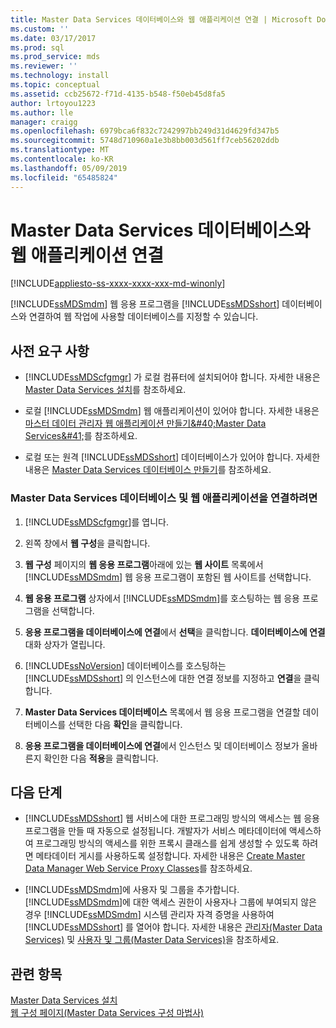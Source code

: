 ```yaml
---
title: Master Data Services 데이터베이스와 웹 애플리케이션 연결 | Microsoft Docs
ms.custom: ''
ms.date: 03/17/2017
ms.prod: sql
ms.prod_service: mds
ms.reviewer: ''
ms.technology: install
ms.topic: conceptual
ms.assetid: ccb25672-f71d-4135-b548-f50eb45d8fa5
author: lrtoyou1223
ms.author: lle
manager: craigg
ms.openlocfilehash: 6979bca6f832c7242997bb249d31d4629fd347b5
ms.sourcegitcommit: 5748d710960a1e3b8bb003d561ff7ceb56202ddb
ms.translationtype: MT
ms.contentlocale: ko-KR
ms.lasthandoff: 05/09/2019
ms.locfileid: "65485824"
---
```

# <a name="associate-a-master-data-services-database-and-web-application"></a>Master Data Services 데이터베이스와 웹 애플리케이션 연결

[!INCLUDE[appliesto-ss-xxxx-xxxx-xxx-md-winonly](../../includes/appliesto-ss-xxxx-xxxx-xxx-md-winonly.md)]

  [!INCLUDE[ssMDSmdm](../../includes/ssmdsmdm-md.md)] 웹 응용 프로그램을 [!INCLUDE[ssMDSshort](../../includes/ssmdsshort-md.md)] 데이터베이스와 연결하여 웹 작업에 사용할 데이터베이스를 지정할 수 있습니다.  
  
## <a name="prerequisites"></a>사전 요구 사항  
  
-   [!INCLUDE[ssMDScfgmgr](../../includes/ssmdscfgmgr-md.md)] 가 로컬 컴퓨터에 설치되어야 합니다. 자세한 내용은 [Master Data Services 설치](../../master-data-services/install-windows/install-master-data-services.md)를 참조하세요.  
  
-   로컬 [!INCLUDE[ssMDSmdm](../../includes/ssmdsmdm-md.md)] 웹 애플리케이션이 있어야 합니다. 자세한 내용은 [마스터 데이터 관리자 웹 애플리케이션 만들기&amp;#40;Master Data Services&amp;#41;](../../master-data-services/install-windows/create-a-master-data-manager-web-application-master-data-services.md)를 참조하세요.  
  
-   로컬 또는 원격 [!INCLUDE[ssMDSshort](../../includes/ssmdsshort-md.md)] 데이터베이스가 있어야 합니다. 자세한 내용은 [Master Data Services 데이터베이스 만들기](../../master-data-services/install-windows/create-a-master-data-services-database.md)를 참조하세요.  
  
### <a name="to-associate-a-master-data-services-database-and-web-application"></a>Master Data Services 데이터베이스 및 웹 애플리케이션을 연결하려면  
  
1.  [!INCLUDE[ssMDScfgmgr](../../includes/ssmdscfgmgr-md.md)]를 엽니다.  
  
2.  왼쪽 창에서 **웹 구성**을 클릭합니다.  
  
3.  **웹 구성** 페이지의 **웹 응용 프로그램**아래에 있는 **웹 사이트** 목록에서 [!INCLUDE[ssMDSmdm](../../includes/ssmdsmdm-md.md)] 웹 응용 프로그램이 포함된 웹 사이트를 선택합니다.  
  
4.  **웹 응용 프로그램** 상자에서 [!INCLUDE[ssMDSmdm](../../includes/ssmdsmdm-md.md)]를 호스팅하는 웹 응용 프로그램을 선택합니다.  
  
5.  **응용 프로그램을 데이터베이스에 연결**에서 **선택**을 클릭합니다. **데이터베이스에 연결** 대화 상자가 열립니다.  
  
6.  [!INCLUDE[ssNoVersion](../../includes/ssnoversion-md.md)] 데이터베이스를 호스팅하는 [!INCLUDE[ssMDSshort](../../includes/ssmdsshort-md.md)] 의 인스턴스에 대한 연결 정보를 지정하고 **연결**을 클릭합니다.  
  
7.  **Master Data Services 데이터베이스** 목록에서 웹 응용 프로그램을 연결할 데이터베이스를 선택한 다음 **확인**을 클릭합니다.  
  
8.  **응용 프로그램을 데이터베이스에 연결**에서 인스턴스 및 데이터베이스 정보가 올바른지 확인한 다음 **적용**을 클릭합니다.  
  
## <a name="next-steps"></a>다음 단계  
  
-   [!INCLUDE[ssMDSshort](../../includes/ssmdsshort-md.md)] 웹 서비스에 대한 프로그래밍 방식의 액세스는 웹 응용 프로그램을 만들 때 자동으로 설정됩니다. 개발자가 서비스 메타데이터에 액세스하여 프로그래밍 방식의 액세스를 위한 프록시 클래스를 쉽게 생성할 수 있도록 하려면 메타데이터 게시를 사용하도록 설정합니다. 자세한 내용은 [Create Master Data Manager Web Service Proxy Classes](../../master-data-services/develop/create-master-data-manager-web-service-proxy-classes.md)를 참조하세요.  
  
-   [!INCLUDE[ssMDSmdm](../../includes/ssmdsmdm-md.md)]에 사용자 및 그룹을 추가합니다. [!INCLUDE[ssMDSmdm](../../includes/ssmdsmdm-md.md)]에 대한 액세스 권한이 사용자나 그룹에 부여되지 않은 경우 [!INCLUDE[ssMDSmdm](../../includes/ssmdsmdm-md.md)] 시스템 관리자 자격 증명을 사용하여 [!INCLUDE[ssMDSshort](../../includes/ssmdsshort-md.md)] 를 열어야 합니다. 자세한 내용은 [관리자&#40;Master Data Services&#41;](../../master-data-services/administrators-master-data-services.md) 및 [사용자 및 그룹&#40;Master Data Services&#41;](../../master-data-services/users-and-groups-master-data-services.md)을 참조하세요.  
  
## <a name="see-also"></a>관련 항목  
 [Master Data Services 설치](../../master-data-services/install-windows/install-master-data-services.md)   
 [웹 구성 페이지&#40;Master Data Services 구성 마법사&#41;](../../master-data-services/web-configuration-page-master-data-services-configuration-manager.md)  
  
  
